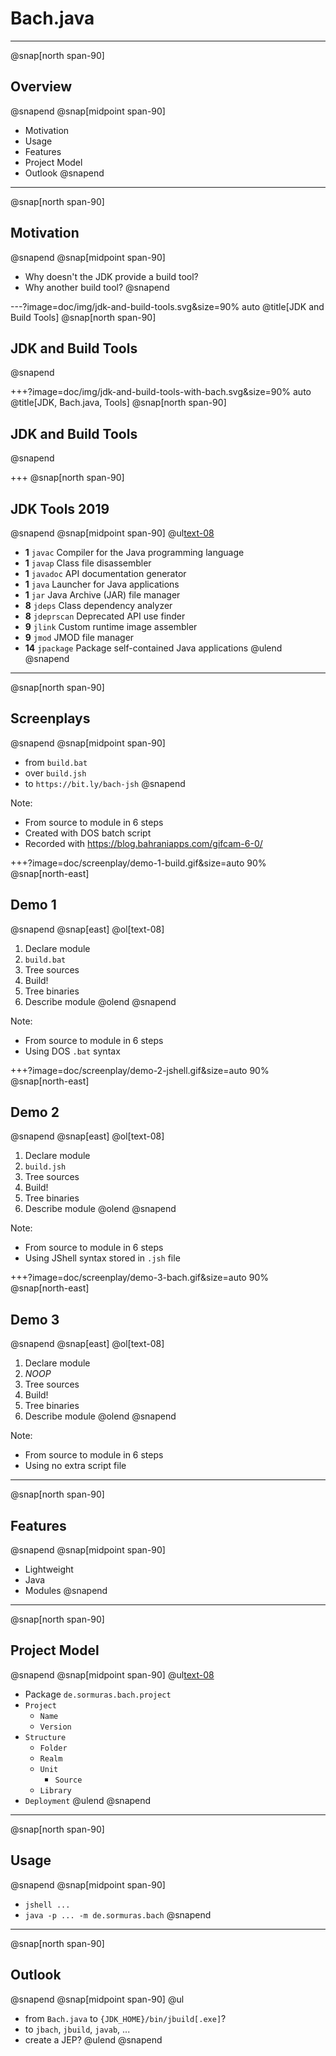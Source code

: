 # Bach.java

---
@snap[north span-90]
## Overview
@snapend
@snap[midpoint span-90]
- Motivation
- Usage
- Features
- Project Model
- Outlook
@snapend

---
@snap[north span-90]
## Motivation
@snapend
@snap[midpoint span-90]
- Why doesn't the JDK provide a build tool?
- Why another build tool?
@snapend

---?image=doc/img/jdk-and-build-tools.svg&size=90% auto
@title[JDK and Build Tools]
@snap[north span-90]
## JDK and Build Tools
@snapend

+++?image=doc/img/jdk-and-build-tools-with-bach.svg&size=90% auto
@title[JDK, Bach.java, Tools]
@snap[north span-90]
## JDK and Build Tools
@snapend

+++
@snap[north span-90]
## JDK Tools 2019
@snapend
@snap[midpoint span-90]
@ul[text-08](false)
- **1** `javac` Compiler for the Java programming language
- **1** `javap` Class file disassembler
- **1** `javadoc` API documentation generator
- **1** `java` Launcher for Java applications
- **1** `jar` Java Archive (JAR) file manager
- **8** `jdeps` Class dependency analyzer
- **8** `jdeprscan` Deprecated API use finder
- **9** `jlink` Custom runtime image assembler
- **9** `jmod` JMOD file manager
- **14** `jpackage` Package self-contained Java applications
@ulend
@snapend

---
@snap[north span-90]
## Screenplays
@snapend
@snap[midpoint span-90]
- from `build.bat`
- over `build.jsh`
- to `https://bit.ly/bach-jsh`
@snapend

Note:
- From source to module in 6 steps
- Created with DOS batch script
- Recorded with https://blog.bahraniapps.com/gifcam-6-0/

+++?image=doc/screenplay/demo-1-build.gif&size=auto 90%
@snap[north-east]
## Demo 1
@snapend
@snap[east]
@ol[text-08]
1. Declare module
1. `build.bat`
1. Tree sources
1. Build!
1. Tree binaries
1. Describe module
@olend
@snapend

Note:
- From source to module in 6 steps
- Using DOS `.bat` syntax

+++?image=doc/screenplay/demo-2-jshell.gif&size=auto 90%
@snap[north-east]
## Demo 2
@snapend
@snap[east]
@ol[text-08]
1. Declare module
1. `build.jsh`
1. Tree sources
1. Build!
1. Tree binaries
1. Describe module
@olend
@snapend

Note:
- From source to module in 6 steps
- Using JShell syntax stored in `.jsh` file

+++?image=doc/screenplay/demo-3-bach.gif&size=auto 90%
@snap[north-east]
## Demo 3
@snapend
@snap[east]
@ol[text-08]
1. Declare module
1. *NOOP*
1. Tree sources
1. Build!
1. Tree binaries
1. Describe module
@olend
@snapend

Note:
- From source to module in 6 steps
- Using no extra script file

---
@snap[north span-90]
## Features
@snapend
@snap[midpoint span-90]
- Lightweight
- Java
- Modules
@snapend

---
@snap[north span-90]
## Project Model
@snapend
@snap[midpoint span-90]
@ul[text-08](false)
- Package `de.sormuras.bach.project`
- `Project`
  - `Name`
  - `Version`
- `Structure`
  - `Folder`
  - `Realm`
  - `Unit`
    - `Source`
  - `Library`
- `Deployment`
@ulend
@snapend

---
@snap[north span-90]
## Usage
@snapend
@snap[midpoint span-90]
- `jshell ...`
- `java -p ... -m de.sormuras.bach`
@snapend

---
@snap[north span-90]
## Outlook
@snapend
@snap[midpoint span-90]
@ul
- from `Bach.java` to `{JDK_HOME}/bin/jbuild[.exe]`?
- to `jbach`, `jbuild`, `javab`, ...
- create a JEP?
@ulend
@snapend
